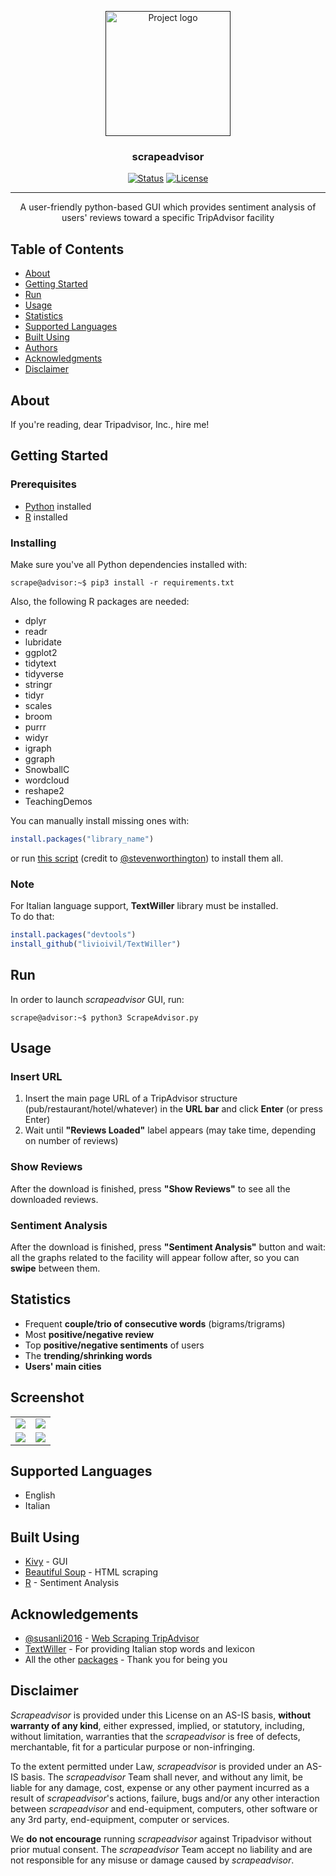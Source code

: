 <p align="center">
  <a href="" rel="noopener">
 <img width=200px height=200px src="https://github.com/blackeko/scrapeadvisor/blob/media/logo.png" alt="Project logo"></a>
</p>

<h3 align="center">scrapeadvisor</h3>

<div align="center">

  [![Status](https://img.shields.io/badge/status-active-success.svg)]() 
  [![License](https://img.shields.io/badge/license-GPL3-blue.svg)](/LICENSE)

</div>

---

<p align="center">
	A user-friendly python-based GUI which provides sentiment analysis of users' reviews toward a specific TripAdvisor facility 
    <br> 
</p>

## Table of Contents

- [About](#about)
- [Getting Started](#getting_started)
- [Run](#run)
- [Usage](#usage)
- [Statistics](#statistics)
- [Supported Languages](#languages)
- [Built Using](#built_using)
- [Authors](#authors)
- [Acknowledgments](#acknowledgement)
- [Disclaimer](#disclaimer)

## About <a name = "about"></a>

If you're reading, dear Tripadvisor, Inc., hire me!

## Getting Started <a name = "getting_started"></a>

### Prerequisites

- [Python](https://www.python.org/downloads/) installed 
- [R](https://cran.r-project.org/bin/windows/base/) installed 

### Installing

Make sure you've all Python dependencies installed with:

```console
scrape@advisor:~$ pip3 install -r requirements.txt
```

Also, the following R packages are needed:

- dplyr 
- readr 
- lubridate
- ggplot2
- tidytext
- tidyverse 
- stringr
- tidyr
- scales
- broom 
- purrr
- widyr 
- igraph
- ggraph
- SnowballC
- wordcloud
- reshape2
- TeachingDemos

You can manually install missing ones with: 

```R
install.packages("library_name")
```

or run [this script](https://github.com/blackeko/scrapeadvisor/blob/master/ipak.R) (credit to [@stevenworthington](https://gist.github.com/stevenworthington)) to install them all.

### Note

For Italian language support, **TextWiller** library must be installed.<br/>
To do that:

```R
install.packages("devtools") 
install_github("livioivil/TextWiller")
```

## Run <a name = "run"></a>

In order to launch *scrapeadvisor* GUI, run:

```console
scrape@advisor:~$ python3 ScrapeAdvisor.py
```

## Usage <a name="usage"></a>

### Insert URL

1. Insert the main page URL of a TripAdvisor structure (pub/restaurant/hotel/whatever) in the **URL bar** and click **Enter** (or press Enter)
2. Wait until **"Reviews Loaded"** label appears (may take time, depending on number of reviews)

### Show Reviews

After the download is finished, press **"Show Reviews"** to see all the downloaded reviews.

### Sentiment Analysis

After the download is finished, press **"Sentiment Analysis"** button and wait: all the graphs related to the facility will appear follow after, so you can **swipe** between them.

## Statistics <a name="statistics"></a>

- Frequent **couple/trio of consecutive words** (bigrams/trigrams)
- Most **positive/negative review**
- Top **positive/negative sentiments** of users
- The **trending/shrinking words** 
- **Users' main cities**

## Screenshot <a name="screenshot"></a>

<table style="width:100%">
		<tr>
			<td><img src="https://github.com/blackeko/scrapeadvisor/blob/media/word_cloud.png" ></td>
			<td><img src="https://github.com/blackeko/scrapeadvisor/blob/media/common_words.png" ></td>
		</tr>
		<tr>
			<td><img src="https://github.com/blackeko/scrapeadvisor/blob/media/sent_afinn.png" ></td>
			<td><img src="https://github.com/blackeko/scrapeadvisor/blob/media/shrinking.png" ></td>
		</tr>
</table>

## Supported Languages <a name="languages"></a>

- English
- Italian

## Built Using <a name = "built_using"></a>

- [Kivy](https://kivy.org/#home) - GUI
- [Beautiful Soup](https://www.crummy.com/software/BeautifulSoup/bs4/doc/) - HTML scraping 
- [R](https://www.r-project.org/about.html) - Sentiment Analysis


## Acknowledgements <a name = "acknowledgement"></a>

- [@susanli2016](https://github.com/susanli2016) - [Web Scraping TripAdvisor](https://towardsdatascience.com/scraping-tripadvisor-text-mining-and-sentiment-analysis-for-hotel-reviews-cc4e20aef333)
- [TextWiller](https://github.com/livioivil/TextWiller) - For providing Italian stop words and lexicon 
- All the other [packages](#about) - Thank you for being you

## Disclaimer

*Scrapeadvisor* is provided under this License on an AS-IS basis, **without warranty of any kind**, either expressed, implied, or statutory, including, without limitation, warranties that the *scrapeadvisor* is free of defects, merchantable, fit for a particular purpose or non-infringing.

To the extent permitted under Law, *scrapeadvisor* is provided under an AS-IS basis. The *scrapeadvisor* Team shall never, and without any limit, be liable for any damage, cost, expense or any other payment incurred as a result of *scrapeadvisor*'s actions, failure, bugs and/or any other interaction between *scrapeadvisor* and end-equipment, computers, other software or any 3rd party, end-equipment, computer or services.

We **do not encourage** running *scrapeadvisor* against Tripadvisor without prior mutual consent. The *scrapeadvisor* Team accept no liability and are not responsible for any misuse or damage caused by *scrapeadvisor*.
